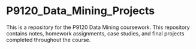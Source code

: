 # P9120_Data_Mining_Projects
This is a repository for the P9120 Data Mining coursework. This repository contains notes, homework assignments, case studies, and final projects completed throughout the course.
